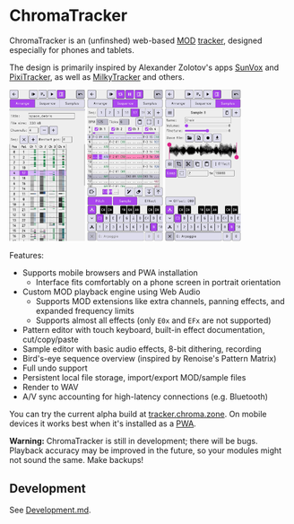 # ChromaTracker

ChromaTracker is an (unfinshed) web-based [MOD](https://en.wikipedia.org/wiki/MOD_(file_format)) [tracker](https://en.wikipedia.org/wiki/Music_tracker), designed especially for phones and tablets.

The design is primarily inspired by Alexander Zolotov's apps [SunVox](https://www.warmplace.ru/soft/sunvox/) and [PixiTracker](https://www.warmplace.ru/soft/pixitracker/), as well as [MilkyTracker](https://milkytracker.org/) and others.

<span><img src="docs/screenshot1.png" width="135"> <img src="docs/screenshot2.png" width="135"> <img src="docs/screenshot3.png" width="135"></span>

Features:

- Supports mobile browsers and PWA installation
  - Interface fits comfortably on a phone screen in portrait orientation
- Custom MOD playback engine using Web Audio
  - Supports MOD extensions like extra channels, panning effects, and expanded frequency limits
  - Supports almost all effects (only `E0x` and `EFx` are not supported)
- Pattern editor with touch keyboard, built-in effect documentation, cut/copy/paste
- Sample editor with basic audio effects, 8-bit dithering, recording
- Bird's-eye sequence overview (inspired by Renoise's Pattern Matrix)
- Full undo support
- Persistent local file storage, import/export MOD/sample files
- Render to WAV
- A/V sync accounting for high-latency connections (e.g. Bluetooth)

You can try the current alpha build at [tracker.chroma.zone](https://tracker.chroma.zone/). On mobile devices it works best when it's installed as a [PWA](https://www.installpwa.com/from/tracker.chroma.zone).

**Warning:** ChromaTracker is still in development; there will be bugs. Playback accuracy may be improved in the future, so your modules might not sound the same. Make backups!

## Development

See [Development.md](docs/Development.md).
